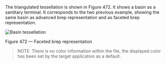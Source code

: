 ﻿The triangulated tessellation is shown in Figure 472. It shows a basin as a santitary terminal. It corresponds to the two previous example, showing the same basin as advanced brep representation and as faceted brep representation. 


![Basin tessellation](../../figures/examples/basin_tessellation.png)

Figure 472 — Faceted brep representation



> 
> NOTE  There is no color information within the file, the displayed color has been set by the target application as a default.
> 



